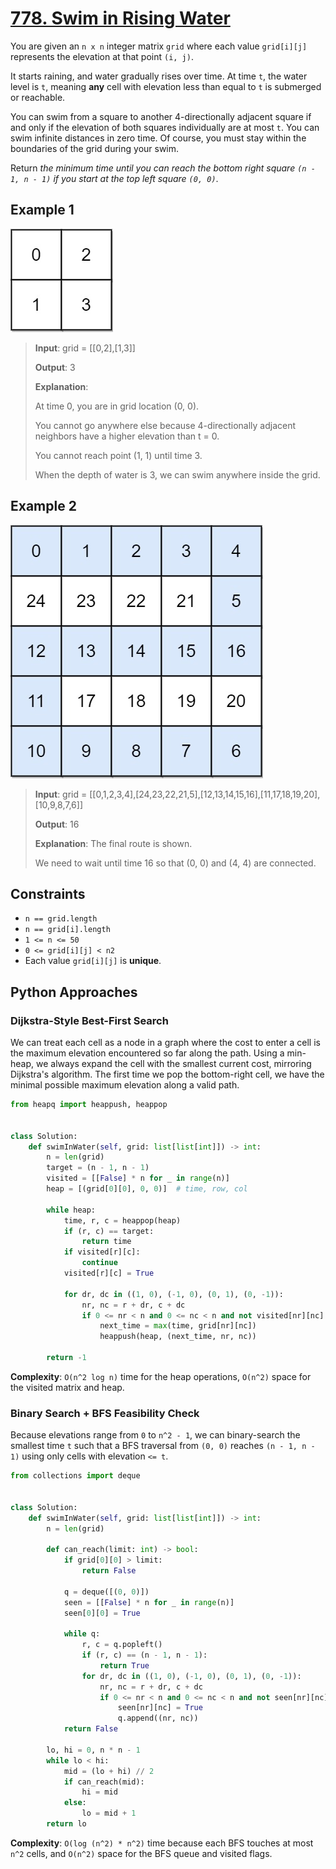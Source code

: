 # [778. Swim in Rising Water](https://leetcode.com/problems/swim-in-rising-water/description)

You are given an `n x n` integer matrix `grid` where each value `grid[i][j]` represents the elevation at that point `(i, j)`.

It starts raining, and water gradually rises over time. At time `t`, the water level is `t`, meaning **any** cell with elevation less than equal to `t` is submerged or reachable.

You can swim from a square to another 4-directionally adjacent square if and only if the elevation of both squares individually are at most `t`. You can swim infinite distances in zero time. Of course, you must stay within the boundaries of the grid during your swim.

Return *the minimum time until you can reach the bottom right square `(n - 1, n - 1)` if you start at the top left square `(0, 0)`*.

## Example 1

![img_1.png](img_1.png)

> **Input**: grid = [[0,2],[1,3]]
>
> **Output**: 3
>
> **Explanation**:
>
> At time 0, you are in grid location (0, 0).
>
> You cannot go anywhere else because 4-directionally adjacent neighbors have a higher elevation than t = 0.
>
> You cannot reach point (1, 1) until time 3.
>
> When the depth of water is 3, we can swim anywhere inside the grid.

## Example 2

![img.png](img.png)

> **Input**: grid = [[0,1,2,3,4],[24,23,22,21,5],[12,13,14,15,16],[11,17,18,19,20],[10,9,8,7,6]]
>
> **Output**: 16
>
> **Explanation**: The final route is shown.
>
> We need to wait until time 16 so that (0, 0) and (4, 4) are connected.

## Constraints

- `n == grid.length`
- `n == grid[i].length`
- `1 <= n <= 50`
- `0 <= grid[i][j] < n2`
- Each value `grid[i][j]` is **unique**.

## Python Approaches

### Dijkstra-Style Best-First Search

We can treat each cell as a node in a graph where the cost to enter a cell is the maximum elevation encountered so far along the path. Using a min-heap, we always expand the cell with the smallest current cost, mirroring Dijkstra's algorithm. The first time we pop the bottom-right cell, we have the minimal possible maximum elevation along a valid path.

```python
from heapq import heappush, heappop


class Solution:
    def swimInWater(self, grid: list[list[int]]) -> int:
        n = len(grid)
        target = (n - 1, n - 1)
        visited = [[False] * n for _ in range(n)]
        heap = [(grid[0][0], 0, 0)]  # time, row, col

        while heap:
            time, r, c = heappop(heap)
            if (r, c) == target:
                return time
            if visited[r][c]:
                continue
            visited[r][c] = True

            for dr, dc in ((1, 0), (-1, 0), (0, 1), (0, -1)):
                nr, nc = r + dr, c + dc
                if 0 <= nr < n and 0 <= nc < n and not visited[nr][nc]:
                    next_time = max(time, grid[nr][nc])
                    heappush(heap, (next_time, nr, nc))

        return -1
```

**Complexity**: `O(n^2 log n)` time for the heap operations, `O(n^2)` space for the visited matrix and heap.

### Binary Search + BFS Feasibility Check

Because elevations range from `0` to `n^2 - 1`, we can binary-search the smallest time `t` such that a BFS traversal from `(0, 0)` reaches `(n - 1, n - 1)` using only cells with elevation `<= t`.

```python
from collections import deque


class Solution:
    def swimInWater(self, grid: list[list[int]]) -> int:
        n = len(grid)

        def can_reach(limit: int) -> bool:
            if grid[0][0] > limit:
                return False

            q = deque([(0, 0)])
            seen = [[False] * n for _ in range(n)]
            seen[0][0] = True

            while q:
                r, c = q.popleft()
                if (r, c) == (n - 1, n - 1):
                    return True
                for dr, dc in ((1, 0), (-1, 0), (0, 1), (0, -1)):
                    nr, nc = r + dr, c + dc
                    if 0 <= nr < n and 0 <= nc < n and not seen[nr][nc] and grid[nr][nc] <= limit:
                        seen[nr][nc] = True
                        q.append((nr, nc))
            return False

        lo, hi = 0, n * n - 1
        while lo < hi:
            mid = (lo + hi) // 2
            if can_reach(mid):
                hi = mid
            else:
                lo = mid + 1
        return lo
```

**Complexity**: `O(log (n^2) * n^2)` time because each BFS touches at most `n^2` cells, and `O(n^2)` space for the BFS queue and visited flags.

